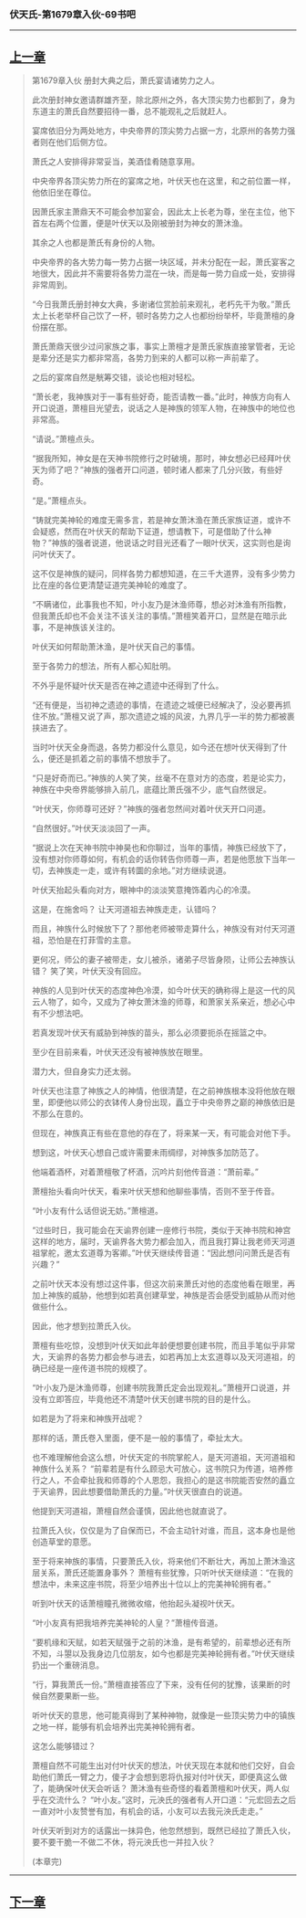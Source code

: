 ### 伏天氏-第1679章入伙-69书吧

--------
[上一章](./6c52c391fc4a2ed984cdca2d1ea6a4f3.md)
--------


>
>
>
>第1679章入伙
>册封大典之后，萧氏宴请诸势力之人。
>
>此次册封神女邀请群雄齐至，除北原州之外，各大顶尖势力也都到了，身为东道主的萧氏自然要招待一番，总不能观礼之后就赶人。
>
>宴席依旧分为两处地方，中央帝界的顶尖势力占据一方，北原州的各势力强者则在他们后侧方位。
>
>萧氏之人安排得非常妥当，美酒佳肴随意享用。
>
>中央帝界各顶尖势力所在的宴席之地，叶伏天也在这里，和之前位置一样，他依旧坐在尊位。
>
>因萧氏家主萧鼎天不可能会参加宴会，因此太上长老为尊，坐在主位，他下首左右两个位置，便是叶伏天以及刚被册封为神女的萧沐渔。
>
>其余之人也都是萧氏有身份的人物。
>
>中央帝界的各大势力每一势力占据一块区域，并未分配在一起，萧氏宴客之地很大，因此并不需要将各势力混在一块，而是每一势力自成一处，安排得非常周到。
>
>“今日我萧氏册封神女大典，多谢诸位赏脸前来观礼，老朽先干为敬。”萧氏太上长老举杯自己饮了一杯，顿时各势力之人也都纷纷举杯，毕竟萧檀的身份摆在那。
>
>萧氏萧鼎天很少过问家族之事，事实上萧檀才是萧氏家族直接掌管者，无论是辈分还是实力都非常高，各势力到来的人都可以称一声前辈了。
>
>之后的宴席自然是觥筹交错，谈论也相对轻松。
>
>“萧长老，我神族对于一事有些好奇，能否请教一番。”此时，神族方向有人开口说道，萧檀目光望去，说话之人是神族的领军人物，在神族中的地位也非常高。
>
>“请说。”萧檀点头。
>
>“据我所知，神女是在天神书院修行之时破境，那时，神女想必已经拜叶伏天为师了吧？”神族的强者开口问道，顿时诸人都来了几分兴致，有些好奇。
>
>“是。”萧檀点头。
>
>“铸就完美神轮的难度无需多言，若是神女萧沐渔在萧氏家族证道，或许不会疑惑，然而在叶伏天的帮助下证道，想请教下，可是借助了什么神物？”神族的强者说道，他说话之时目光还看了一眼叶伏天，这实则也是询问叶伏天了。
>
>这不仅是神族的疑问，同样各势力都想知道，在三千大道界，没有多少势力比在座的各位更清楚证道完美神轮的难度了。
>
>“不瞒诸位，此事我也不知，叶小友乃是沐渔师尊，想必对沐渔有所指教，但我萧氏却也不会关注不该关注的事情。”萧檀笑着开口，显然是在暗示此事，不是神族该关注的。
>
>叶伏天如何帮助萧沐渔，是叶伏天自己的事情。
>
>至于各势力的想法，所有人都心知肚明。
>
>不外乎是怀疑叶伏天是否在神之遗迹中还得到了什么。
>
>“还有便是，当初神之遗迹的事情，在遗迹之城便已经解决了，没必要再抓住不放。”萧檀又说了声，那次遗迹之城的风波，九界几乎一半的势力都被裹挟进去了。
>
>当时叶伏天全身而退，各势力都没什么意见，如今还在想叶伏天得到了什么，便还是抓着之前的事情不想放手了。
>
>“只是好奇而已。”神族的人笑了笑，丝毫不在意对方的态度，若是论实力，神族在中央帝界能够排入前几，底蕴比萧氏强不少，底气自然很足。
>
>“叶伏天，你师尊可还好？”神族的强者忽然间对着叶伏天开口问道。
>
>“自然很好。”叶伏天淡淡回了一声。
>
>“据说上次在天神书院中神昊也和你聊过，当年的事情，神族已经放下了，没有想对你师尊如何，有机会的话你转告你师尊一声，若是他愿放下当年一切，去神族走一走，或许有转圜的余地。”对方继续说道。
>
>叶伏天抬起头看向对方，眼神中的淡淡笑意掩饰着内心的冷漠。
>
>这是，在施舍吗？
>让天河道祖去神族走走，认错吗？
>
>而且，神族什么时候放下了？那他老师被带走算什么，神族没有对付天河道祖，恐怕是在打菲雪的主意。
>
>更何况，师公的妻子被带走，女儿被杀，诸弟子尽皆身陨，让师公去神族认错？
>笑了笑，叶伏天没有回应。
>
>神族的人见到叶伏天的态度神色冷漠，如今叶伏天的确称得上是这一代的风云人物了，如今，又成为了神女萧沐渔的师尊，和萧家关系亲近，想必心中有不少想法吧。
>
>若真发现叶伏天有威胁到神族的苗头，那么必须要扼杀在摇篮之中。
>
>至少在目前来看，叶伏天还没有被神族放在眼里。
>
>潜力大，但自身实力还太弱。
>
>叶伏天也注意了神族之人的神情，他很清楚，在之前神族根本没将他放在眼里，即便他以师公的衣钵传人身份出现，矗立于中央帝界之巅的神族依旧是不那么在意的。
>
>但现在，神族真正有些在意他的存在了，将来某一天，有可能会对他下手。
>
>想到这，叶伏天心想自己或许需要未雨绸缪，对神族多加防范了。
>
>他端着酒杯，对着萧檀敬了杯酒，沉吟片刻他传音道：“萧前辈。”
>
>萧檀抬头看向叶伏天，看来叶伏天想和他聊些事情，否则不至于传音。
>
>“叶小友有什么话但说无妨。”萧檀道。
>
>“过些时日，我可能会在天谕界创建一座修行书院，类似于天神书院和神宫这样的地方，届时，天谕界各大势力都会加入，而且我打算让我老师天河道祖掌舵，邀太玄道尊为客卿。”叶伏天继续传音道：“因此想问问萧氏是否有兴趣？”
>
>之前叶伏天本没有想过这件事，但这次前来萧氏对他的态度他看在眼里，再加上神族的威胁，他想到如若真创建草堂，神族是否会感受到威胁从而对他做些什么。
>
>因此，他才想到拉萧氏入伙。
>
>萧檀有些吃惊，没想到叶伏天如此年龄便想要创建书院，而且手笔似乎非常大，天谕界的各势力都会参与进去，如若再加上太玄道尊以及天河道祖，的确已经是一座传道书院的规模了。
>
>“叶小友乃是沐渔师尊，创建书院我萧氏定会出现观礼。”萧檀开口说道，并没有立即答应，毕竟他还不清楚叶伏天创建书院的目的是什么。
>
>如若是为了将来和神族开战呢？
>
>那样的话，萧氏卷入里面，便不是一般的事情了，牵扯太大。
>
>也不难理解他会这么想，叶伏天定的书院掌舵人，是天河道祖，天河道祖和神族什么关系？
>“前辈若是有什么顾忌大可放心，这书院只为传道，培养修行之人，不会牵扯我和师尊的个人恩怨，我担心的是这书院能否安然的矗立于天谕界，因此想要借助萧氏的力量。”叶伏天很直白的说道。
>
>他提到天河道祖，萧檀自然会谨慎，因此他也就直说了。
>
>拉萧氏入伙，仅仅是为了自保而已，不会主动针对谁，而且，这本身也是他创造草堂的意愿。
>
>至于将来神族的事情，只要萧氏入伙，将来他们不断壮大，再加上萧沐渔这层关系，萧氏还能置身事外？
>萧檀有些犹豫，只听叶伏天继续道：“在我的想法中，未来这座书院，将至少培养出十位以上的完美神轮拥有者。”
>
>听到叶伏天的话萧檀瞳孔微微收缩，他抬起头凝视叶伏天。
>
>“叶小友真有把我培养完美神轮的人皇？”萧檀传音道。
>
>“要机缘和天赋，如若天赋强于之前的沐渔，是有希望的，前辈想必还有所不知，斗曌以及我身边几位朋友，如今也都是完美神轮拥有者。”叶伏天继续扔出一个重磅消息。
>
>“行，算我萧氏一份。”萧檀直接答应了下来，没有任何的犹豫，该果断的时候自然要果断一些。
>
>听叶伏天的意思，他可能真得到了某种神物，就像是一些顶尖势力中的镇族之地一样，能够有机会培养出完美神轮拥有者。
>
>这怎么能够错过？
>
>萧檀自然不可能生出对付叶伏天的想法，叶伏天现在本就和他们交好，自会助他们萧氏一臂之力，傻子才会想到恩将仇报对付叶伏天，即便真这么做了，能确保叶伏天会听话？
>萧沐渔有些奇怪的看着萧檀和叶伏天，两人似乎在交流什么？
>“叶小友。”这时，元泱氏的强者有人开口道：“元宏回去之后一直对叶小友赞誉有加，有机会的话，小友可以去我元泱氏走走。”
>
>叶伏天听到对方的话露出一抹异色，他忽然想到，既然已经拉了萧氏入伙，要不要干脆一不做二不休，将元泱氏也一并拉入伙？
>
>(本章完)
>
>

--------
[下一章](./3546b1361d7e7a1c1414f6e7eca6bc48.md)
--------
